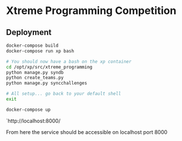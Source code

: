 # Xtreme Programming Competition

## Deployment

``` bash
docker-compose build
docker-compose run xp bash

# You should now have a bash on the xp container
cd /opt/xp/src/xtreme_programming
python manage.py syndb
python create_teams.py
python manage.py syncchallenges

# All setup... go back to your default shell
exit

docker-compose up
```

`http://localhost:8000/

From here the service should be accessible on localhost port 8000
